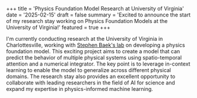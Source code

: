 +++
title = 'Physics Foundation Model Research at University of Virginia'
date = '2025-02-15'
draft = false
summary = 'Excited to announce the start of my research stay working on Physics Foundation Models at the University of Virginia!'
featured = true
+++

I'm currently conducting research at the University of Virginia in Charlottesville, working with
[Stephen Baek's lab](https://stephenbaek.github.io/lab/) on developing a physics foundation model. This exciting project aims to create
a model that can predict the behavior of multiple physical systems using spatio-temporal attention and a numerical integrator.
The key point is to leverage in-context learning to enable the model to generalize across different physical domains.
The research stay also provides an excellent opportunity to collaborate with leading researchers in the field
of AI for science and expand my expertise in physics-informed machine learning.
